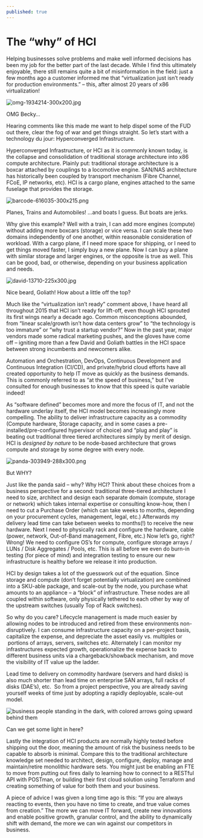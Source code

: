 ```yaml
---
published: true
---
```

The “why” of HCI
================

Helping businesses solve problems and make well informed decisions has been my job for the better part of the last decade. While I find this ultimately enjoyable, there still remains quite a bit of misinformation in the field: just a few months ago a customer informed me that “virtualization just isn’t ready for production environments.” – this, after almost 20 years of x86 virtualization!

![omg-1934214-300x200.jpg]({{site.baseurl}}/images/omg-1934214-300x200.jpg)


OMG Becky…

Hearing comments like this made me want to help dispel some of the FUD out there, clear the fog of war and get things straight. So let’s start with a technology du jour: Hyperconverged Infrastructure.

Hyperconverged Infrastructure, or HCI as it is commonly known today, is the collapse and consolidation of traditional storage architecture into x86 compute architecture. Plainly put: traditional storage architecture is a boxcar attached by couplings to a locomotive engine. SAN/NAS architecture has historically been coupled by transport mechanism (Fibre Channel, FCoE, IP networks, etc). HCI is a cargo plane, engines attached to the same fuselage that provides the storage.

![barcode-616035-300x215.png]({{site.baseurl}}/images/barcode-616035-300x215.png)


Planes, Trains and Automobiles! …and boats I guess. But boats are jerks.

Why give this example? Well with a train, I can add more engines (compute) without adding more boxcars (storage) or vice versa. I can scale these two domains independently of one another, within reasonable consideration of workload. With a cargo plane, if I need more space for shipping, or I need to get things moved faster, I simply buy a new plane. Now I can buy a plane with similar storage and larger engines, or the opposite is true as well. This can be good, bad, or otherwise, depending on your business application and needs.

![david-13710-225x300.jpg]({{site.baseurl}}/images/david-13710-225x300.jpg)


Nice beard, Goliath! How about a little off the top?

Much like the “virtualization isn’t ready” comment above, I have heard all throughout 2015 that HCI isn’t ready for lift-off, even though HCI sprouted its first wings nearly a decade ago. Common misconceptions abounded, from “linear scale/growth isn’t how data centers grow” to “the technology is too immature” or “why trust a startup vendor?” Now in the past year, major vendors made some radical marketing pushes, and the gloves have come off – igniting more than a few David and Goliath battles in the HCI space between strong incumbents and newcomers alike.

Automation and Orchestration, DevOps, Continuous Development and Continuous Integration (CI/CD), and private/hybrid cloud efforts have all created opportunity to help IT move as quickly as the business demands. This is commonly referred to as “at the speed of business,” but I’ve consulted for enough businesses to know that this speed is quite variable indeed!

As “software defined” becomes more and more the focus of IT, and not the hardware underlay itself, the HCI model becomes increasingly more compelling. The ability to deliver infrastructure capacity as a commodity (Compute hardware, Storage capacity, and in some cases a pre-installed/pre-configured hypervisor of choice) and “plug and play” is beating out traditional three tiered architectures simply by merit of design. HCI is _designed by nature_ to be node-based architecture that grows compute and storage by some degree with every node.

![panda-303949-288x300.png]({{site.baseurl}}/images/panda-303949-288x300.png)

But WHY?

Just like the panda said – why? Why HCI? Think about these choices from a business perspective for a second: traditional three-tiered architecture I need to size, architect and design each separate domain (compute, storage or network) which takes internal expertise or consulting know-how, then I need to cut a Purchase Order (which can take weeks to months, depending on your procurement cycles, management, legal, etc.) Afterwards my delivery lead time can take between weeks to months(!) to receive the new hardware. Next I need to physically rack and configure the hardware, cable (power, network, Out-of-Band management, Fibre, etc.) Now let’s go, right? Wrong! We need to configure OS’s for compute, configure storage arrays / LUNs / Disk Aggregates / Pools, etc. This is all before we even do burn-in testing (for piece of mind) and integration testing to ensure our new infrastructure is healthy before we release it into production.

HCI by design takes a lot of the guesswork out of the equation. Since storage and compute (don’t forget potentially virtualization) are combined into a SKU-able package, and scale-out by the node, you purchase what amounts to an appliance – a “block” of infrastructure. These nodes are all coupled within software, only physically tethered to each other by way of the upstream switches (usually Top of Rack switches).

So why do you care? Lifecycle management is made much easier by allowing nodes to be introduced and retired from these environments non-disruptively. I can consume infrastructure capacity on a per-project basis, capitalize the expense, and depreciate the asset easily vs. multiples or  portions of arrays, servers, switches etc. Alternately I can monitor my infrastructures expected growth, operationalize the expense back to different business units via a chargeback/showback mechanism, and move the visibility of IT value up the ladder.

Lead time to delivery on commodity hardware (servers and hard disks) is also much shorter than lead time on enterprise SAN arrays, full racks of disks (DAE’s), etc.  So from a project perspective, you are already saving yourself weeks of time just by adopting a rapidly deployable, scale-out model.

![business people standing in the dark, with colored arrows going  upward behind them]({{site.baseurl}}/images/arrows-1915360-300x200.jpg)

Can we get some light in here?

Lastly the integration of HCI products are normally highly tested before shipping out the door, meaning the amount of risk the business needs to be capable to absorb is minimal. Compare this to the traditional architecture knowledge set needed to architect, design, configure, deploy, manage and maintain/retire monolithic hardware sets. You might just be enabling an FTE to move from putting out fires daily to learning how to connect to a RESTful API with POSTman, or building their first cloud solution using Terraform and creating something of value for both them and your business.

A piece of advice I was given a long time ago is this: “If you are always reacting to events, then you have no time to create, and true value comes from creation.” The more we can move IT forward, create new innovations and enable positive growth, granular control, and the ability to dynamically shift with demand, the more we can win against our competitors in business.
